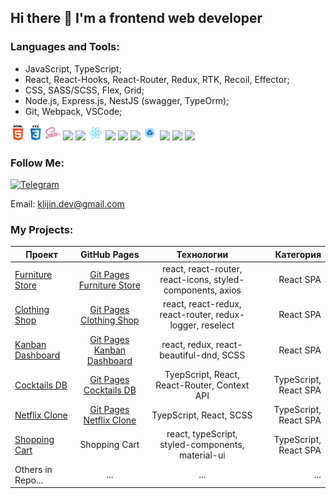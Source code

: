 ## Hi there 👋 I'm a frontend web developer

### Languages and Tools:

 - JavaScript, TypeScript;
 - React, React-Hooks, React-Router, Redux, RTK, Recoil, Effector;
 - CSS, SASS/SCSS, Flex, Grid;
 - Node.js, Express.js, NestJS (swagger, TypeOrm);
 - Git, Webpack, VSCode;

<img  width="24px" src="https://raw.githubusercontent.com/github/explore/80688e429a7d4ef2fca1e82350fe8e3517d3494d/topics/html/html.png" /> <img  width="24px" src="https://raw.githubusercontent.com/github/explore/80688e429a7d4ef2fca1e82350fe8e3517d3494d/topics/css/css.png" /> <img  width="24px" src="https://raw.githubusercontent.com/github/explore/80688e429a7d4ef2fca1e82350fe8e3517d3494d/topics/sass/sass.png" /> <img  width="24px" src="https://cdn.iconscout.com/icon/free/png-256/javascript-2752148-2284965.png" /> <img width="24px" src="https://upload.wikimedia.org/wikipedia/commons/4/4c/Typescript_logo_2020.svg" /> <img  width="24px" src="https://raw.githubusercontent.com/github/explore/80688e429a7d4ef2fca1e82350fe8e3517d3494d/topics/react/react.png" /> <img  width="24px" src="https://cdn.worldvectorlogo.com/logos/redux.svg" /> <img  width="24px" src="https://velog.velcdn.com/images/real-bird/post/db9add5d-bba1-43c2-899b-42d3ab972f6b/image.png" /> <img  width="24px" src="https://effector.dev/img/comet.png" /> <img  width="24px" src="https://raw.githubusercontent.com/github/explore/80688e429a7d4ef2fca1e82350fe8e3517d3494d/topics/webpack/webpack.png" /> <img  width="24px" src="https://cdn.worldvectorlogo.com/logos/git-icon.svg" />  <img  width="22px" src="https://seeklogo.com/images/N/nodejs-logo-FBE122E377-seeklogo.com.png" /> <img  width="24px" src="https://docs.nestjs.com/assets/logo-small.svg" />

 



### Follow Me:
[![Telegram](https://img.shields.io/badge/-Telegram-61DAFB?logo=telegram)](https://t.me/D_For_You)

Email: klijin.dev@gmail.com
 





 
### My Projects:

<div class="w3-responsive">
<!---
<table style="font-size: 80%" width="100%" class="w3-table-all notranslate" id="myTable">
<thead>
<tr class="w3-white">
<th width="20%">Проект</th>
<th width="60%">Технологии</th>
<th width="20%"  >Категория</th>
</tr>
</thead>
<tbody>

<tr>
<td><a href="https://klijin.github.io/clothing_shop/">Clothing Shop</a></td>
<td>react, react-redux, react-router, redux-logger, reselect</td>
<td align="center">React SPA</td>
</tr>

<tr>
<td><a href="https://klijin.github.io/netflix-clone/"> Netflix Clone</a></td>
<td>  React, React-Router, Context API </td>
<td align="center">React SPA</td>
</tr>


<tr>
<td><a href="https://klijin.github.io/Kanban-Board"> Kanban Dashboard </a></td>
<td>  react, redux, react-beautiful-dnd, SCSS </td>
<td align="center">React SPA</td>
</tr>

<tr>
<td><a href="https://klijin.github.io/CocktailsDB_React_SPA/"> Cocktails DB </a></td>
<td>  react, React-Router, Context API </td>
<td align="center">React SPA</td>
</tr>

<tr>
 <td><a href="https://klijin.github.io/ShoppingCart/">Shopping Cart</a></td>
<td> react, typeScript, styled-components, material-ui </td>
<td align="center"> React-TS SPA</td>
</tr>

</tbody>
</table>
-->


| Проект           | GitHub Pages  | Технологии                                               |  Категория     |
| -------------------|:-----------------:|:---------------------------------------------------: |-------------------------------------------:|
| <a href="https://github.com/KLIJIN/furniture_store">Furniture Store</a>|  <a href="http://klijin.github.io/furniture_store/"> Git Pages Furniture Store</a>|  react, react-router, react-icons, styled-components, axios  | React SPA    |
| <a href="https://github.com/KLIJIN/clothing_shop">Clothing Shop</a>|  <a href="https://klijin.github.io/clothing_shop/"> Git Pages Clothing Shop</a>| react, react-redux, react-router, redux-logger, reselect  | React SPA    |
| <a href="https://github.com/KLIJIN/Kanban-Board"> Kanban Dashboard </a> | <a href="https://klijin.github.io/Kanban-Board/"> Git Pages Kanban Dashboard </a>  | react, redux, react-beautiful-dnd, SCSS|  React SPA|
| <a href="https://github.com/KLIJIN/Cocktails_DB-TS"> Cocktails DB </a> | <a href="https://klijin.github.io/Cocktails_DB-TS/"> Git Pages Cocktails DB </a>| TyepScript, React, React-Router, Context API|  TypeScript, React SPA|
| <a href="https://github.com/KLIJIN/netflix-clone-ts">Netflix Clone</a>|  <a href="https://klijin.github.io/netflix-clone-ts/"> Git Pages Netflix Clone</a>| TyepScript, React, SCSS                         |TypeScript, React SPA      |
| <a href="https://github.com/KLIJIN/ShoppingCart"> Shopping Cart </a> | Shopping Cart  | react, typeScript, styled-components, material-ui|  TypeScript, React SPA |
|Others in Repo... | ...          | ...                                                      | ...          |

 
</div>
</br>
